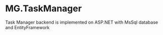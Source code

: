 # MG.TaskManager

Task Manager backend is implemented on ASP.NET with MsSql database and EntityFramework
